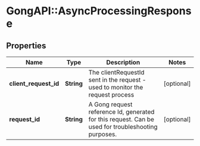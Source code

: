 # GongAPI::AsyncProcessingResponse

## Properties
Name | Type | Description | Notes
------------ | ------------- | ------------- | -------------
**client_request_id** | **String** | The clientRequestId sent in the request - used to monitor the request process | [optional] 
**request_id** | **String** | A Gong request reference Id, generated for this request. Can be used for troubleshooting purposes. | [optional] 

